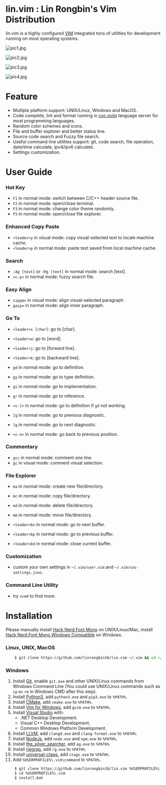 # lin.vim : Lin Rongbin's Vim Distribution

lin.vim is a highly configured [VIM](https://www.vim.org/) integrated tons of utilities for development running on most operating systems.

![pic1.jpg](https://raw.githubusercontent.com/linrongbin16/lin.vim/master/picture/pic1.jpg)

![pic2.jpg](https://raw.githubusercontent.com/linrongbin16/lin.vim/master/picture/pic2.jpg)

![pic3.jpg](https://raw.githubusercontent.com/linrongbin16/lin.vim/master/picture/pic3.jpg)

![pic4.jpg](https://raw.githubusercontent.com/linrongbin16/lin.vim/master/picture/pic4.jpg)

# Feature

- Multiple platform support: UNIX/Linux, Windows and MacOS.
- Code complete, lint and format running in [coc.nvim](https://github.com/neoclide/coc.nvim) language server for most programming languages.
- Random color schemes and icons.
- File and buffer explorer and better status line.
- Source code search and Fuzzy file search.
- Useful command line utilities support: git, code search, file operation, date/time calculate, ipv4/ipv6 calculate.
- Settings customization.

# User Guide

### Hot Key
- `F1` in normal mode: switch between C/C++ header source file.
- `F2` in normal mode: open/close terminal.
- `F3` in normal mode: change color theme randomly.
- `F5` in normal mode: open/close file explorer.

### Enhanced Copy Paste
- `<leader>y` in visual mode: copy visual-selected text to locale machine cache.
- `<leader>p` in normal mode: paste text saved from local machine cache.

### Search
- `:Ag [text]` or `:Rg [text]` in normal mode: search [text].
- `<c-p>` in normal mode: fuzzy search file.

### Easy Align
- `vipga=` in visual mode: align visual-selected paragraph.
- `gaip=` in normal mode: align inner paragraph.

### Go To
- `<leader>s [char]`: go to [char].
- `<leader>w`: go to [word].
- `<leader>j`: go to [forward line].
- `<leader>k`: go to [backward line].

- `gd` in normal mode: go to definition.
- `gy` in normal mode: go to type definition.
- `gi` in normal mode: go to implementation.
- `gr` in normal mode: go to reference.
- `<c-]>` in normal mode: go to definition if `gd` not working.

- `[g` in normal mode: go to previous diagnostic.
- `]g` in normal mode: go to next diagnostic.

- `<c-o>` in normal mode: go back to previous position.

### Commentary
- `gcc` in normal mode: comment one line.
- `gc` in visual mode: comment visual selection.

### File Explorer
- `ma` in normal mode: create new file/directory.
- `mc` in normal mode: copy file/directory.
- `md` in normal mode: delete file/directory.
- `mm` in normal mode: move file/directory.

- `<leader>bn` in normal mode: go to next buffer.
- `<leader>bp` in normal mode: go to previous buffer.
- `<leader>bd` in normal mode: close current buffer.

### Customization
- custom your own settings in `~/.vim/user.vim` and `~/.vim/coc-settings.json`.

### Command Line Utility
- try `vcmd` to find more.

# Installation

Please manually install [Hack Nerd Font Mono](https://github.com/ryanoasis/nerd-fonts/releases) on UNIX/Linux/Mac, install [Hack Nerd Font Mono Windows Compatible](https://github.com/ryanoasis/nerd-fonts/releases) on Windows.

### Linux, UNIX, MacOS

```bash
    $ git clone https://github.com/linrongbin16/lin.vim ~/.vim && cd ~/.vim && ./install.sh
```

### Windows

1.  Install [Git](https://git-scm.com/), enable `git.exe` and other UNIX/Linux commands from Windows Command Line (You could use UNIX/Linux commands such as `cp` `mv` `rm` in Windows CMD after this step).
3.  Install [Python3](https://www.python.org/downloads/), add `python3.exe` and `pip3.exe` to `%PATH%`.
4.  Install [CMake](https://cmake.org/), add `cmake.exe` to `%PATH%`.
5.  Install [Vim for Windows](https://github.com/vim/vim-win32-installer), add `gvim.exe` to `%PATH%`.
6.  Install [Visual Studio](https://www.visualstudio.com/) with:
    * .NET Desktop Development.
    * Visual C++ Desktop Development.
    * Common Windows Platform Development.
7.  Install [LLVM](http://releases.llvm.org/download.html), add `clangd.exe` and `clang-format.exe` to `%PATH%`.
8.  Install [NodeJs](https://nodejs.org/), add `node.exe` and `npm.exe` to `%PATH%`.
9.  Install [the_silver_searcher](https://github.com/k-takata/the_silver_searcher-win32/releases), add `ag.exe` to `%PATH%`.
10. Install [ripgrep](https://github.com/BurntSushi/ripgrep/releases), add `rg.exe` to `%PATH%`.
11. Install [universal-ctags](https://github.com/universal-ctags/ctags-win32/releases), add `ctags.exe` to `%PATH%`.
12. Add `%USERPROFILE%\.vim\command` to `%PATH%`.


```bash
    $ git clone https://github.com/linrongbin16/lin.vim %USERPROFILE%\.vim
    $ cd %USERPROFILE%\.vim
    $ install.bat
```
